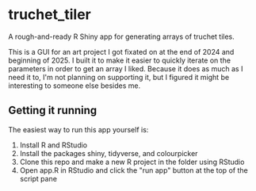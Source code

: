 # truchet_tiler
A rough-and-ready R Shiny app for generating arrays of truchet tiles.

This is a GUI for an art project I got fixated on at the end of 2024 and beginning of 2025. I built it to make it easier to quickly iterate on the parameters in order to get an array I liked. Because it does as much as I need it to, I'm not planning on supporting it, but I figured it might be interesting to someone else besides me.

## Getting it running
The easiest way to run this app yourself is:

1) Install R and RStudio
2) Install the packages shiny, tidyverse, and colourpicker
3) Clone this repo and make a new R project in the folder using RStudio
4) Open app.R in RStudio and click the "run app" button at the top of the script pane
